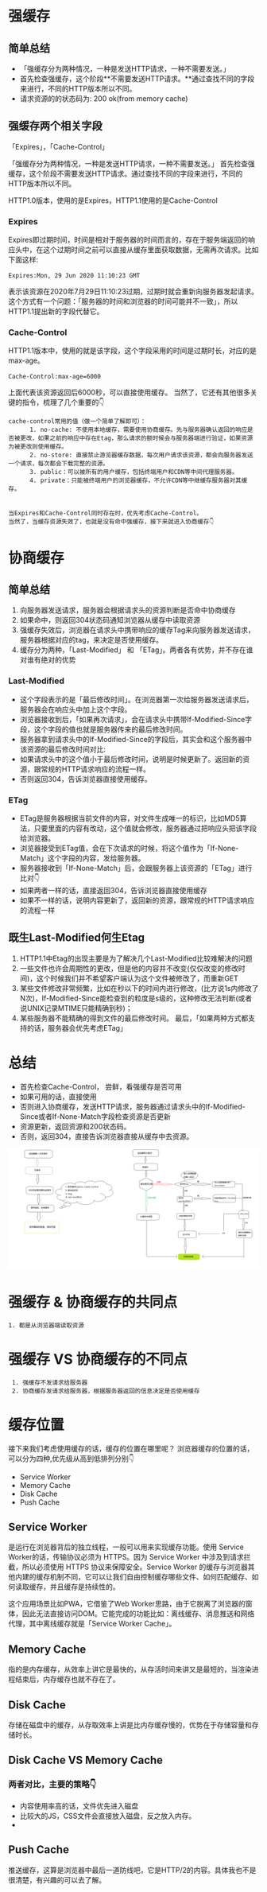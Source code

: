 # 强缓存

##  简单总结
-  「强缓存分为两种情况，一种是发送HTTP请求，一种不需要发送。」
- 首先检查强缓存，这个阶段**不需要发送HTTP请求。**通过查找不同的字段来进行，不同的HTTP版本所以不同。
-  请求资源的的状态码为: 200 ok(from memory cache)

## 强缓存两个相关字段
「Expires」，「Cache-Control」

「强缓存分为两种情况，一种是发送HTTP请求，一种不需要发送。」
首先检查强缓存，这个阶段不需要发送HTTP请求。通过查找不同的字段来进行，不同的HTTP版本所以不同。

HTTP1.0版本，使用的是Expires，HTTP1.1使用的是Cache-Control

### Expires

Expires即过期时间，时间是相对于服务器的时间而言的，存在于服务端返回的响应头中，在这个过期时间之前可以直接从缓存里面获取数据，无需再次请求。比如下面这样:
```dotnetcli
Expires:Mon, 29 Jun 2020 11:10:23 GMT
```

表示该资源在2020年7月29日11:10:23过期，过期时就会重新向服务器发起请求。
这个方式有一个问题：「服务器的时间和浏览器的时间可能并不一致」，所以HTTP1.1提出新的字段代替它。

### Cache-Control
HTTP1.1版本中，使用的就是该字段，这个字段采用的时间是过期时长，对应的是max-age。
```dotnetcli
Cache-Control:max-age=6000
```

上面代表该资源返回后6000秒，可以直接使用缓存。
当然了，它还有其他很多关键的指令，梳理了几个重要的👇
```
cache-control常用的值（做一个简单了解即可）：
      1. no-cache: 不使用本地缓存，需要使用协商缓存。先与服务器确认返回的响应是否被更改，如果之前的响应中存在Etag，那么请求的额时候会与服务器端进行验证，如果资源为被更改则使用缓存。
      2. no-store: 直接禁止游览器缓存数据，每次用户请求该资源，都会向服务器发送一个请求，每次都会下载完整的资源。
      3. public：可以被所有的用户缓存，包括终端用户和CDN等中间代理服务器。
      4. private：只能被终端用户的浏览器缓存，不允许CDN等中继缓存服务器对其缓存。


当Expires和Cache-Control同时存在时，优先考虑Cache-Control。
当然了，当缓存资源失效了，也就是没有命中强缓存，接下来就进入协商缓存👇
```

# 协商缓存
## 简单总结
1.  向服务器发送请求，服务器会根据请求头的资源判断是否命中协商缓存
2.  如果命中，则返回304状态码通知浏览器从缓存中读取资源
3.  强缓存失效后，浏览器在请求头中携带响应的缓存Tag来向服务器发送请求，服务器根据对应的tag，来决定是否使用缓存。
4. 缓存分为两种，「Last-Modified」 和 「ETag」。两者各有优势，并不存在谁对谁有绝对的优势
   
### Last-Modified
- 这个字段表示的是「最后修改时间」。在浏览器第一次给服务器发送请求后，服务器会在响应头中加上这个字段。
- 浏览器接收到后，「如果再次请求」，会在请求头中携带If-Modified-Since字段，这个字段的值也就是服务器传来的最后修改时间。
- 服务器拿到请求头中的If-Modified-Since的字段后，其实会和这个服务器中该资源的最后修改时间对比:
- 如果请求头中的这个值小于最后修改时间，说明是时候更新了。返回新的资源，跟常规的HTTP请求响应的流程一样。
- 否则返回304，告诉浏览器直接使用缓存。

### ETag
- ETag是服务器根据当前文件的内容，对文件生成唯一的标识，比如MD5算法，只要里面的内容有改动，这个值就会修改，服务器通过把响应头把该字段给浏览器。
- 浏览器接受到ETag值，会在下次请求的时候，将这个值作为「If-None-Match」这个字段的内容，发给服务器。
- 服务器接收到「If-None-Match」后，会跟服务器上该资源的「ETag」进行比对👇
- 如果两者一样的话，直接返回304，告诉浏览器直接使用缓存
- 如果不一样的话，说明内容更新了，返回新的资源，跟常规的HTTP请求响应的流程一样

## 既生Last-Modified何生Etag
  1. HTTP1.1中Etag的出现主要是为了解决几个Last-Modified比较难解决的问题
  2.  一些文件也许会周期性的更改，但是他的内容并不改变(仅仅改变的修改时间)，这个时候我们并不希望客户端认为这个文件被修改了，而重新GET
  3. 某些文件修改非常频繁，比如在秒以下的时间内进行修改，(比方说1s内修改了N次)，If-Modified-Since能检查到的粒度是s级的，这种修改无法判断(或者说UNIX记录MTIME只能精确到秒)；
  4. 某些服务器不能精确的得到文件的最后修改时间。
最后，「如果两种方式都支持的话，服务器会优先考虑ETag」

# 总结
- 首先检查Cache-Control， 尝鲜，看强缓存是否可用
- 如果可用的话，直接使用
- 否则进入协商缓存，发送HTTP请求，服务器通过请求头中的If-Modified-Since或者If-None-Match字段检查资源是否更新
- 资源更新，返回资源和200状态码。
- 否则，返回304，直接告诉浏览器直接从缓存中去资源。

![](../static/07_%E7%BC%93%E5%AD%98%E7%A4%BA%E6%84%8F%E5%9B%BE.png)


# 强缓存 & 协商缓存的共同点
    1. 都是从浏览器端读取资源
# 强缓存 VS 协商缓存的不同点
     1. 强缓存不发请求给服务器
     2. 协商缓存发请求给服务器，根据服务器返回的信息决定是否使用缓存


# 缓存位置
接下来我们考虑使用缓存的话，缓存的位置在哪里呢？
浏览器缓存的位置的话，可以分为四种,优先级从高到低排列分别👇
- Service Worker
- Memory Cache
- Disk Cache
- Push Cache


## Service Worker

是运行在浏览器背后的独立线程，一般可以用来实现缓存功能。使用 Service Worker的话，传输协议必须为 HTTPS。因为 Service Worker 中涉及到请求拦截，所以必须使用 HTTPS 协议来保障安全。Service Worker 的缓存与浏览器其他内建的缓存机制不同，它可以让我们自由控制缓存哪些文件、如何匹配缓存、如何读取缓存，并且缓存是持续性的。

这个应用场景比如PWA，它借鉴了Web Worker思路，由于它脱离了浏览器的窗体，因此无法直接访问DOM。它能完成的功能比如：离线缓存、消息推送和网络代理，其中离线缓存就是「Service Worker Cache」。



## Memory Cache
指的是内存缓存，从效率上讲它是最快的，从存活时间来讲又是最短的，当渲染进程结束后，内存缓存也就不存在了。

## Disk Cache
存储在磁盘中的缓存，从存取效率上讲是比内存缓存慢的，优势在于存储容量和存储时长。

## Disk Cache VS Memory Cache

### 两者对比，主要的策略👇
- 内容使用率高的话，文件优先进入磁盘
- 比较大的JS，CSS文件会直接放入磁盘，反之放入内存。
- 
## Push Cache
推送缓存，这算是浏览器中最后一道防线吧，它是HTTP/2的内容。具体我也不是很清楚，有兴趣的可以去了解。

